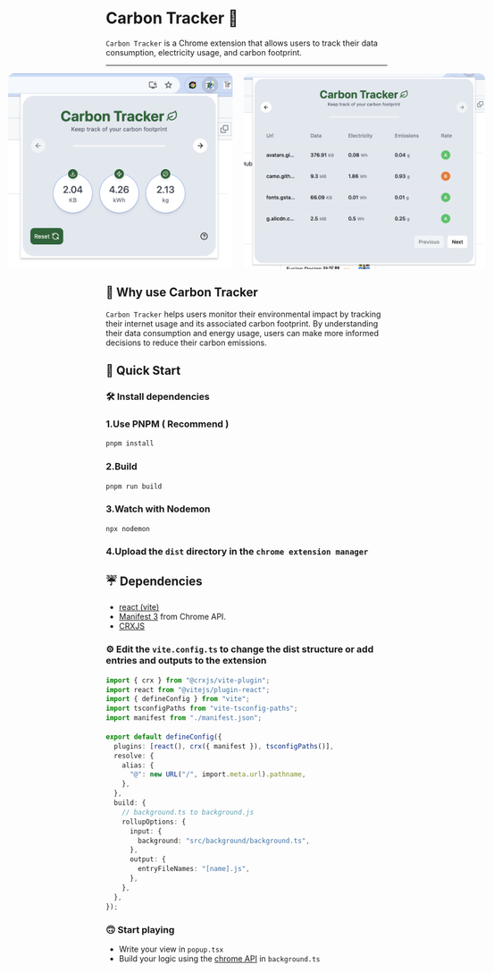 # Carbon Tracker 🍃

`Carbon Tracker` is a Chrome extension that allows users to track their data consumption, electricity usage, and carbon footprint.

---

<div style="display:flex; justify-content:center; gap:20px;">
   <img style="border-radius:10px; width:auto; height:350px;" src="public/carbon-tracker-screen.png" alt="carbon-tracker" >
   <img style="border-radius:10px; width:auto; height:350px;" src="public/carbon-tracker-screen2.png" alt="carbon-tracker" >
</div>

## 🤔 Why use Carbon Tracker

`Carbon Tracker` helps users monitor their environmental impact by tracking their internet usage and its associated carbon footprint. By understanding their data consumption and energy usage, users can make more informed decisions to reduce their carbon emissions.

## 🚀 Quick Start

### 🛠 Install dependencies

### 1.Use PNPM ( Recommend )

```bash
pnpm install
```

### 2.Build

```bash
pnpm run build
```

### 3.Watch with Nodemon

```(bash)
npx nodemon
```

### 4.Upload the `dist` directory in the `chrome extension manager`

## ☔️ Dependencies

- [react (vite)](https://vitejs.dev/guide/)
- [Manifest 3](https://developer.chrome.com/docs/extensions/develop/migrate?hl=fr) from Chrome API.
- [CRXJS](https://crxjs.dev/vite-plugin)

### ⚙️ Edit the `vite.config.ts` to change the dist structure or add entries and outputs to the extension

```ts
import { crx } from "@crxjs/vite-plugin";
import react from "@vitejs/plugin-react";
import { defineConfig } from "vite";
import tsconfigPaths from "vite-tsconfig-paths";
import manifest from "./manifest.json";

export default defineConfig({
  plugins: [react(), crx({ manifest }), tsconfigPaths()],
  resolve: {
    alias: {
      "@": new URL("/", import.meta.url).pathname,
    },
  },
  build: {
    // background.ts to background.js
    rollupOptions: {
      input: {
        background: "src/background/background.ts",
      },
      output: {
        entryFileNames: "[name].js",
      },
    },
  },
});
```

### 🙃 Start playing

- Write your view in `popup.tsx`
- Build your logic using the [chrome API](https://developer.chrome.com/docs/extensions/reference/api?hl=fr) in `background.ts`
